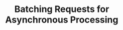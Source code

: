 ---
title: Batching Requests for Asynchronous Processing
weight: 1
variants: +flyte -serverless -byoc -byok
layout: py_example
example_file: /external/unionai-examples/flyte-integrations/flyte-connectors/openai_batch_connector/openai_batch_connector/openai_batch_connector_example_usage.py
---